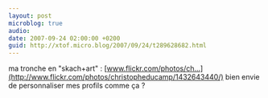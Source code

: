 ```yaml
---
layout: post
microblog: true
audio: 
date: 2007-09-24 02:00:00 +0200
guid: http://xtof.micro.blog/2007/09/24/t289628682.html
---
```

ma tronche en "skach+art" : [www.flickr.com/photos/ch...](http://www.flickr.com/photos/christopheducamp/1432643440/) bien envie de personnaliser mes profils comme ça ?
